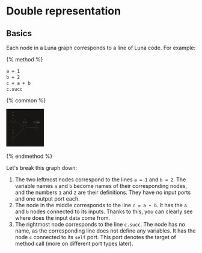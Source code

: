 # Double representation

## Basics

Each node in a Luna graph corresponds to a line of Luna code. For example:

{% method %}

```
a = 1
b = 2
c = a + b
c.succ
```

{% common %}

<img src="ex1.png" width="100" height="100" />

{% endmethod %}

Let's break this graph down:

1. The two leftmost nodes correspond to the lines `a = 1` and `b = 2`. The variable names `a` and `b` become names of their corresponding nodes, and the numbers `1` and `2` are their definitions. They have no input ports and one output port each.
2. The node in the middle corresponds to the line `c = a + b`. It has the `a` and `b` nodes connected to its inputs. Thanks to this, you can clearly see where does the input data come from.
3. The rightmost node corresponds to the line `c.succ`. The node has no name, as the corresponding line does not define any variables. It has the node `c` connected to its `self` port. This port denotes the target of method call (more on different port types later).

